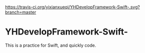 https://travis-ci.org/yixianxueqi/YHDevelopFramework-Swift-.svg?branch=master

# YHDevelopFramework-Swift-

This is a practice for Swift, and quickly code.


